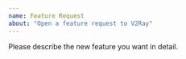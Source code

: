 ```yaml
---
name: Feature Request
about: "Open a feature request to V2Ray"
---
```


Please describe the new feature you want in detail.
